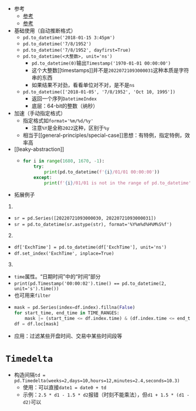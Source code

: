 - 参考
  - [参考](https://blog.csdn.net/weixin_39532362/article/details/93854780)
  - [参考](https://www.jianshu.com/p/1d66d0e6672a)
- 基础使用（自动推断格式）
  - `pd.to_datetime('2018-01-15 3:45pm')`
  - `pd.to_datetime('7/8/1952')`
  - `pd.to_datetime('7/8/1952', dayfirst=True)`
  - `pd.to_datetime(<大整数>, unit='ns')`
    - `pd.to_datetime(0)`输出`Timestamp('1970-01-01 00:00:00')`
    - 这个大整数[[timestamps]]并不是`20220721093000031`这种本质是字符串的东西
    - 如果结果不对劲，看看单位对不对，是不是`ns`
  - `pd.to_datetime(['2018-01-05', '7/8/1952', 'Oct 10, 1995'])`
    - 返回一个序列`DatetimeIndex`
    - 底层：64-bit的整数（纳秒）
- 加速（手动指定格式）
  - 指定格式如`format='%m/%d/%y'`
    - 注意`%Y`是全称`2022`这种，区别于`%y`
  - 相当于[[general-principles/special-case]]思想：有特例，指定特例，效率高
- [[leaky-abstraction]]
  - ```python
    for i in range(1680, 1670, -1):
        try:
            print(pd.to_datetime(f'{i}/01/01 00:00:00'))
        except:
            print(f'{i}/01/01 is not in the range of pd.to_datetime')
    ```
- 拓展例子
1. 
  - `sr = pd.Series([20220721093000030, 20220721093000031])`
  - `sr = pd.to_datetime(sr.astype(str), format='%Y%m%d%H%M%S%f')`
2. 
  - `df['ExchTime'] = pd.to_datetime(df['ExchTime'], unit='ns')`
  - `df.set_index('ExchTime', inplace=True)`
3. 
  - `time`属性。“日期时间”中的“时间”部分
  - `print(pd.Timestamp('00:00:02').time() == pd.to_datetime(2, unit='s').time())`
  - 也可用来`filter`
  - ```python
    mask = pd.Series(index=df.index).fillna(False)
    for start_time, end_time in TIME_RANGES:
        mask |= (start_time <= df.index.time) & (df.index.time <= end_time)
    df = df.loc[mask]
    ```
  - 应用：过滤某些开盘时间、交易中某些时间段等
# `Timedelta`
- 构造间隔`td = pd.Timedelta(weeks=2,days=10,hours=12,minutes=2.4,seconds=10.3)`
  - 使用：可以直接`date1 = date0 + td`
  - 示例：`2.5 * d1 - 1.5 * d2`报错（时刻不能乘法），但`d1 + 1.5 * (d1 - d2)`可以